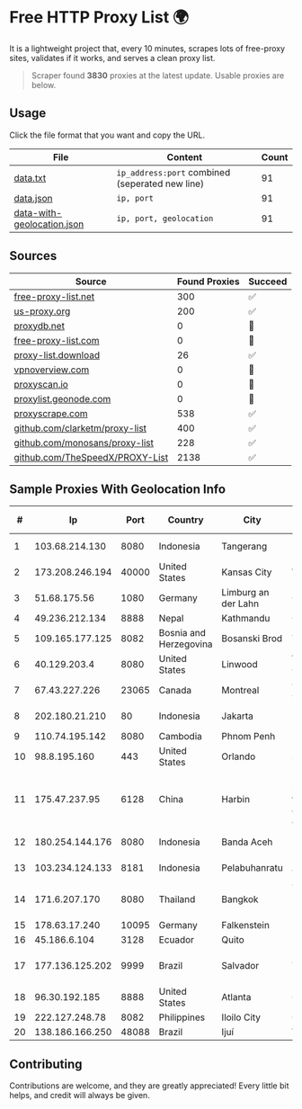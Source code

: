 
# Free HTTP Proxy List 🌍

It is a lightweight project that, every 10 minutes, scrapes lots of free-proxy sites, validates if it works, and serves a clean proxy list.


> Scraper found **3830** proxies at the latest update. Usable proxies are below.

## Usage

Click the file format that you want and copy the URL.


|File|Content|Count|
|----|-------|-----|
|[data.txt](https://raw.githubusercontent.com/themiralay/Proxy-List-World/master/data.txt)|`ip_address:port` combined (seperated new line)|91|
|[data.json](https://raw.githubusercontent.com/themiralay/Proxy-List-World/master/data.json)|`ip, port`|91|
|[data-with-geolocation.json](https://raw.githubusercontent.com/themiralay/Proxy-List-World/master/data-with-geolocation.json)|`ip, port, geolocation`|91|

## Sources

|Source|Found Proxies|Succeed|
|------|-------------|-------|
|[free-proxy-list.net](https://free-proxy-list.net)|300|✅|
|[us-proxy.org](https://www.us-proxy.org)|200|✅|
|[proxydb.net](http://proxydb.net)|0|🚫|
|[free-proxy-list.com](https://free-proxy-list.com/?page=&port=&type%5B%5D=http&type%5B%5D=https&up_time=0&search=Search)|0|🚫|
|[proxy-list.download](https://www.proxy-list.download/HTTP)|26|✅|
|[vpnoverview.com](https://vpnoverview.com/privacy/anonymous-browsing/free-proxy-servers)|0|🚫|
|[proxyscan.io](https://www.proxyscan.io)|0|🚫|
|[proxylist.geonode.com](https://proxylist.geonode.com/api/proxy-list?limit=300&page=1&sort_by=lastChecked&sort_type=desc&protocols=http,https)|0|🚫|
|[proxyscrape.com](https://api.proxyscrape.com/v2/?request=displayproxies&protocol=http&timeout=10000&country=all&ssl=all&anonymity=all)|538|✅|
|[github.com/clarketm/proxy-list](https://raw.githubusercontent.com/clarketm/proxy-list/master/proxy-list-raw.txt)|400|✅|
|[github.com/monosans/proxy-list](https://raw.githubusercontent.com/monosans/proxy-list/main/proxies/http.txt)|228|✅|
|[github.com/TheSpeedX/PROXY-List](https://raw.githubusercontent.com/TheSpeedX/PROXY-List/master/http.txt)|2138|✅|


## Sample Proxies With Geolocation Info

|#|Ip|Port|Country|City|Internet Service Provider|
|-|--|----|-------|----|-------------------------|
|1|103.68.214.130|8080|Indonesia|Tangerang|PT Media Grasi Internet|
|2|173.208.246.194|40000|United States|Kansas City|WholeSale Internet|
|3|51.68.175.56|1080|Germany|Limburg an der Lahn|OVH SAS|
|4|49.236.212.134|8888|Nepal|Kathmandu|Classic Tech Pvt. Ltd|
|5|109.165.177.125|8082|Bosnia and Herzegovina|Bosanski Brod|TEOL-ADSL|
|6|40.129.203.4|8080|United States|Linwood|Windstream Communications LLC|
|7|67.43.227.226|23065|Canada|Montreal|GloboTech Communications|
|8|202.180.21.210|80|Indonesia|Jakarta|PT. HIPERNET INDODATA|
|9|110.74.195.142|8080|Cambodia|Phnom Penh|EZECOM CO., LTD.|
|10|98.8.195.160|443|United States|Orlando|Spectrum|
|11|175.47.237.95|6128|China|Harbin|Daqing zhongji petroleum telecommunication construction limited cpmpany|
|12|180.254.144.176|8080|Indonesia|Banda Aceh|PT. TELKOM INDONESIA|
|13|103.234.124.133|8181|Indonesia|Pelabuhanratu|PT. LINTAS DATA TRANS|
|14|171.6.207.170|8080|Thailand|Bangkok|Triple T Broadband Public Company Limited|
|15|178.63.17.240|10095|Germany|Falkenstein|Hetzner Online GmbH|
|16|45.186.6.104|3128|Ecuador|Quito|Perez Tito Julio Cesar|
|17|177.136.125.202|9999|Brazil|Salvador|ITS TELECOMUNICACOES LTDA|
|18|96.30.192.185|8888|United States|Atlanta|Choopa|
|19|222.127.248.78|8082|Philippines|Iloilo City|GLBB|
|20|138.186.166.250|48088|Brazil|Ijuí|Vero S.A|



## Contributing

Contributions are welcome, and they are greatly appreciated! Every
little bit helps, and credit will always be given.

